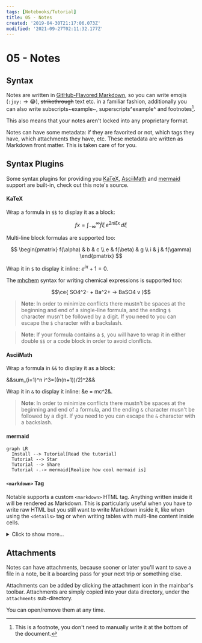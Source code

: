```yaml
---
tags: [Notebooks/Tutorial]
title: 05 - Notes
created: '2019-04-30T21:17:06.073Z'
modified: '2021-09-27T02:11:32.177Z'
---
```


# 05 - Notes

## Syntax

Notes are written in [GitHub-Flavored Markdown](https://guides.github.com/features/mastering-markdown), so you can write emojis (`:joy:` -> :joy:), ~~strikethrough~~ text etc. in a familiar fashion, additionally you can also write subscripts~example~, superscripts^example^ and footnotes[^1].

[^1]: This is a footnote, you don't need to manually write it at the bottom of the document.

This also means that your notes aren't locked into any proprietary format.

Notes can have some metadata: if they are favorited or not, which tags they have, which attachments they have, etc. These metadata are written as Markdown front matter. This is taken care of for you.

## Syntax Plugins

Some syntax plugins for providing you [KaTeX](https://katex.org), [AsciiMath](http://asciimath.org) and [mermaid](https://github.com/knsv/mermaid) support are built-in, check out this note's source.

#### KaTeX

Wrap a formula in `$$` to display it as a block:

$$f{x} = \int_{-\infty}^\infty \hat f\xi\,e^{2 \pi i \xi x} \,d\xi$$

Multi-line block formulas are supported too:

$$
\begin{pmatrix}
   f(\alpha) & b        & c         \\
   e         & f(\beta) & g         \\
   i         & j        & f(\gamma)
\end{pmatrix}
$$

Wrap it in `$` to display it inline: $e^{iπ} + 1 = 0$.

The [mhchem](https://mhchem.github.io/MathJax-mhchem) syntax for writing chemical expressions is supported too:

$$\ce{ SO4^2- + Ba^2+ -> BaSO4 v }$$

> **Note**: In order to minimize conflicts there mustn't be spaces at the beginning and end of a single-line formula, and the ending `$` character musn't be followed by a digit. If you need to you can escape the `$` character with a backslash.

> **Note**: If your formula contains a `$`, you will have to wrap it in either double `$$` or a code block in order to avoid clonflicts.

#### AsciiMath

Wrap a formula in `&&` to display it as a block:

&&sum_(i=1)^n i^3=((n(n+1))/2)^2&&

Wrap it in `&` to display it inline: &e = mc^2&.

> **Note**: In order to minimize conflicts there mustn't be spaces at the beginning and end of a formula, and the ending `&` character musn't be followed by a digit. If you need to you can escape the `&` character with a backslash.

#### mermaid

```mermaid
graph LR
  Install --> Tutorial[Read the tutorial]
  Tutorial --> Star
  Tutorial --> Share
  Tutorial -.-> mermaid[Realize how cool mermaid is]
```

#### `<markdown>` Tag

Notable supports a custom `<markdown>` HTML tag. Anything written inside it will be rendered as Markdown. This is particularly useful when you have to write raw HTML but you still want to write Markdown inside it, like when using the `<details>` tag or when writing tables with multi-line content inside cells.

<details>
  <summary>Click to show more...</summary>
  <markdown>
- Embedded
  - _Markdown_
  </markdown>
</details>

## Attachments

Notes can have attachments, because sooner or later you'll want to save a file in a note, be it a boarding pass for your next trip or something else.

Attachments can be added by clicking the attachment icon in the mainbar's toolbar. Attachments are simply copied into your data directory, under the `attachments` sub-directory.

You can open/remove them at any time.

